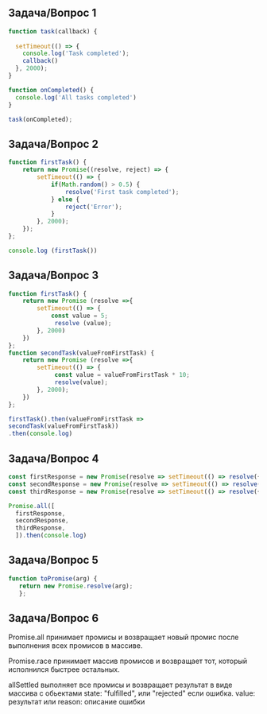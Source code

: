 
## Задача/Вопрос 1
```js
function task(callback) {
  
  setTimeout(() => {
    console.log('Task completed');
    callback()
  }, 2000);
}

function onCompleted() {
  console.log('All tasks completed')
}

task(onCompleted);
```

## Задача/Вопрос 2
```js
function firstTask() {
    return new Promise((resolve, reject) => {
        setTimeout(() => {
            if(Math.random() > 0.5) {
                resolve('First task completed');
            } else {
                reject('Error');
            }
        }, 2000);
    });
};

console.log (firstTask())
```
## Задача/Вопрос 3
```js
function firstTask() {
    return new Promise (resolve =>{
        setTimeout(() => {
            const value = 5;
             resolve (value);
        }, 2000)
    })
};
function secondTask(valueFromFirstTask) {
    return new Promise (resolve =>{
        setTimeout(() => {
             const value = valueFromFirstTask * 10;
             resolve(value);
        }, 2000);
    })
};

firstTask().then(valueFromFirstTask =>
secondTask(valueFromFirstTask))
.then(console.log)
```
## Задача/Вопрос 4
```js
const firstResponse = new Promise(resolve => setTimeout(() => resolve({id: 1}), 2000));
const secondResponse = new Promise(resolve => setTimeout(() => resolve({id: 2}), 3000));
const thirdResponse = new Promise(resolve => setTimeout(() => resolve({id: 3}), 1000));

Promise.all([
  firstResponse,
  secondResponse,
  thirdResponse,
  ]).then(console.log)
  ```

  
  ## Задача/Вопрос 5
  ```js
  function toPromise(arg) {
     return new Promise.resolve(arg);
     };
  ```

  ## Задача/Вопрос 6
  Promise.all принимает промисы и возвращает новый промис после выполнения всех промисов в массиве.
  
  Promise.race принимает массив промисов и возвращает тот, который исполнился быстрее остальных.

  allSettled выполняет все промисы и возвращает результат в виде массива с обьектами state: "fulfilled", или "rejected" если ошибка. 
            value: результат или 
            reason: описание ошибки

